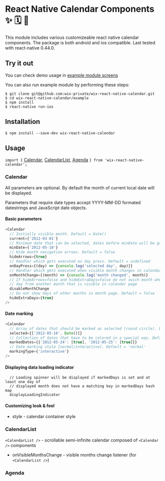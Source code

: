 # React Native Calendar Components ✨ 🗓️ 📆

This module includes various customizeable react native calendar components. The package is both android and ios compatible. Last tested with react-native 0.44.0.

## Try it out

You can check demo usage in [example module screens](https://github.com/wix-private/wix-react-native-calendar/tree/master/example/src/screens)

You can also run example module by performing these steps:

```
$ git clone git@github.com:wix-private/wix-react-native-calendar.git
$ cd wix-react-native-calendar/example
$ npm install
$ react-native run-ios
```

## Installation

```
$ npm install --save-dev wix-react-native-calendar
```

## Usage

`import {` [Calendar](#calendar), [CalendarList](#calendarlist), [Agenda](#agenda) `} from 'wix-react-native-calendar';`

### Calendar

All parameters are optional. By default the month of current local date will be displayed.

Parameters that require date types accept YYYY-MM-DD formated datestrings and JavaScript date objects.

#### Basic parameters

```javascript
<Calendar 
  // Initially visible month. Default = Date()
  current={'2012-03-01'}
  // Minimum date that can be selected, dates before minDate will be grayed out. Default = undefined
  minDate={'2012-05-10'}
  // Hide month navigation arrows. Default = false
  hideArrows={true}
  // Handler which gets executed on day press. Default = undefined
  onDayPress={(day) => {console.log('selected day', day)}}
  // Handler which gets executed when visible month changes in calendar. Default = undefined
  onMonthChange={(month) => {console.log('month changed', month)}
  // If hideArrows=false and hideExtraDays=false do not swich month when tapping on greyed out
  // day from another month that is visible in calendar page
  disableMonthChange
  // Do not show days of other months in month page. Default = false
  hideExtraDays={true}
/>
```

#### Date marking

```javascript
<Calendar 
  // Array of dates that should be marked as selected (round circle). Default = []
  selected={['2012-05-16', Date()]}
  // Collection of dates that have to be colored in a special way. Default = []
  markedDates={{'2012-05-24': [true], '2012-05-25': [true]}}
  // Date marking style [normal/interactive]. Default = 'normal'
  markingType={'interactive'}
/>
```

#### Displaying data loading indicator

```
  // Loading spinner will be displayed if markedDays is set and at least one day of
  // displayed month does not have a matching key in markedDays hash map
  displayLoadingIndicator
```

#### Customizing look & feel

* style - calendar container style

### CalendarList

`<CalendarList />` - scrollable semi-infinite calendar composed of `<Calendar />` components

* onVisibleMonthsChange - visible months change listener (for `<CalendarList />`)

### Agenda


